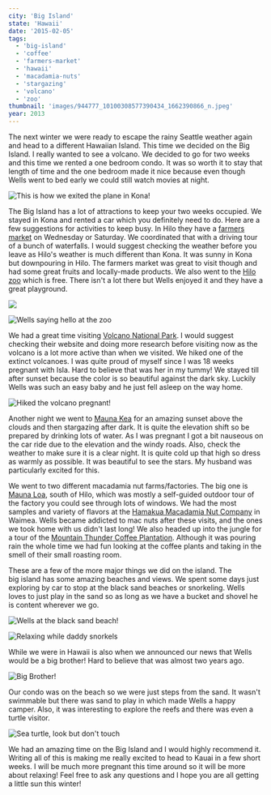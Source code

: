 ```yaml
---
city: 'Big Island'
state: 'Hawaii'
date: '2015-02-05'
tags:
  - 'big-island'
  - 'coffee'
  - 'farmers-market'
  - 'hawaii'
  - 'macadamia-nuts'
  - 'stargazing'
  - 'volcano'
  - 'zoo'
thumbnail: 'images/944777_10100308577390434_1662390866_n.jpeg'
year: 2013
---
```


The next winter we were ready to escape the rainy Seattle weather again and head to a different Hawaiian Island. This time we decided on the Big Island. I really wanted to see a volcano. We decided to go for two weeks and this time we rented a one bedroom condo. It was so worth it to stay that length of time and the one bedroom made it nice because even though Wells went to bed early we could still watch movies at night.

![This is how we exited the plane in Kona! ](images/485554_10100308585055074_72898244_n.jpeg)

The Big Island has a lot of attractions to keep your two weeks occupied. We stayed in Kona and rented a car which you definitely need to do. Here are a few suggestions for activities to keep busy. In Hilo they have a [farmers market](http://www.hilofarmersmarket.com/) on Wednesday or Saturday. We coordinated that with a driving tour of a bunch of waterfalls. I would suggest checking the weather before you leave as Hilo's weather is much different than Kona. It was sunny in Kona but downpouring in Hilo. The farmers market was great to visit though and had some great fruits and locally-made products. We also went to the [Hilo zoo](http://www.hilozoo.com/) which is free. There isn't a lot there but Wells enjoyed it and they have a great playground.

![ ](images/946904_10100308579062084_2056751569_n.jpeg)

![Wells saying hello at the zoo](images/11974_10100308578523164_734035742_n.webp)

We had a great time visiting [Volcano National Park](http://www.nps.gov/havo/index.htm). I would suggest checking their website and doing more research before visiting now as the volcano is a lot more active than when we visited. We hiked one of the extinct volcanoes. I was quite proud of myself since I was 18 weeks pregnant with Isla. Hard to believe that was her in my tummy! We stayed till after sunset because the color is so beautiful against the dark sky. Luckily Wells was such an easy baby and he just fell asleep on the way home.

![Hiked the volcano pregnant! ](images/935723_10100308581457284_2093477985_n1.jpeg)

Another night we went to [Mauna Kea](http://www.ifa.hawaii.edu/info/vis/visiting-mauna-kea/visiting-the-summit.html) for an amazing sunset above the clouds and then stargazing after dark. It is quite the elevation shift so be prepared by drinking lots of water. As I was pregnant I got a bit nauseous on the car ride due to the elevation and the windy roads. Also, check the weather to make sure it is a clear night. It is quite cold up that high so dress as warmly as possible. It was beautiful to see the stars. My husband was particularly excited for this.

We went to two different macadamia nut farms/factories. The big one is [Mauna Loa](https://www.maunaloa.com/), south of Hilo, which was mostly a self-guided outdoor tour of the factory you could see through lots of windows. We had the most samples and variety of flavors at the [Hamakua Macadamia Nut Company](http://www.hawnnut.com/) in Waimea. Wells became addicted to mac nuts after these visits, and the ones we took home with us didn't last long! We also headed up into the jungle for a tour of the [Mountain Thunder Coffee Plantation](http://www.mountainthunder.com/). Although it was pouring rain the whole time we had fun looking at the coffee plants and taking in the smell of their small roasting room.

These are a few of the more major things we did on the island. The big island has some amazing beaches and views. We spent some days just exploring by car to stop at the black sand beaches or snorkeling. Wells loves to just play in the sand so as long as we have a bucket and shovel he is content wherever we go.

![Wells at the black sand beach! ](images/308694_10100308581063074_2098961225_n.jpeg)

![Relaxing while daddy snorkels ](images/600742_10100308584281624_67089634_n.webp)

While we were in Hawaii is also when we announced our news that Wells would be a big brother! Hard to believe that was almost two years ago.

![Big Brother! ](images/942447_10100308581781634_1598609983_n.jpeg)

Our condo was on the beach so we were just steps from the sand. It wasn't swimmable but there was sand to play in which made Wells a happy camper. Also, it was interesting to explore the reefs and there was even a turtle visitor.

![Sea turtle, look but don't touch](images/944777_10100308577390434_1662390866_n.jpeg)

We had an amazing time on the Big Island and I would highly recommend it. Writing all of this is making me really excited to head to Kauai in a few short weeks. I will be much more pregnant this time around so it will be more about relaxing! Feel free to ask any questions and I hope you are all getting a little sun this winter!
